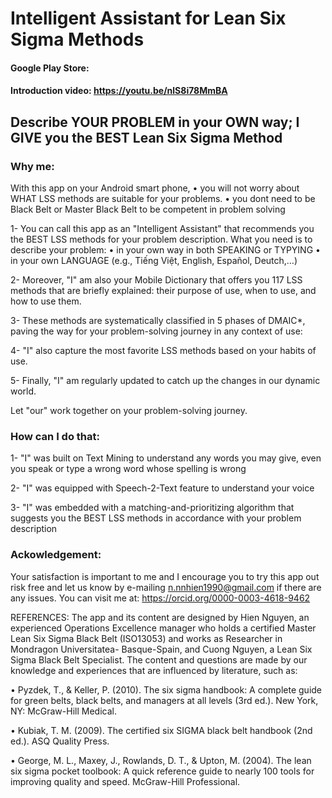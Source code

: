 # Intelligent Assistant for Lean Six Sigma Methods
#### Google Play Store: 
#### Introduction video: https://youtu.be/nlS8i78MmBA

## Describe YOUR PROBLEM in your OWN way; I GIVE you the BEST Lean Six Sigma Method

### Why me:
With this app on your Android smart phone, 
	• you will not worry about WHAT LSS methods are suitable for your problems. 
	• you dont need to be Black Belt or Master Black Belt to be competent in problem solving

1- You can call this app as an "Intelligent Assistant" that recommends you the BEST LSS methods for your problem description. What you need is to describe your problem:
	• in your own way in both SPEAKING or TYPYING
	• in your own LANGUAGE (e.g., Tiếng Việt, English, Español, Deutch,…)
 
2- Moreover, "I" am also your Mobile Dictionary that offers you 117 LSS methods that are briefly explained: their purpose of use, when to use, and how to use them. 

3- These methods are systematically classified in 5 phases of DMAIC*,  paving the way for your problem-solving journey in any context of use: 

4- "I" also capture the most favorite LSS methods based on your habits of use. 

5- Finally, "I" am regularly updated to catch up the changes in our dynamic world.

Let "our" work together on your problem-solving journey.

### How can I do that:
1- "I" was built on Text Mining to understand any words you may give, even you speak or type a wrong word whose spelling is wrong

2- "I" was equipped with Speech-2-Text feature to understand your voice

3- "I" was embedded with a matching-and-prioritizing algorithm that suggests you the BEST LSS methods in accordance with your problem description 

### Ackowledgement:  

Your satisfaction is important to me and I encourage you to try this app out risk free and let us know by e-mailing n.nnhien1990@gmail.com if there are any issues. 
You can visit me at:  https://orcid.org/0000-0003-4618-9462

REFERENCES:
The app and its content are designed by Hien Nguyen, an experienced Operations Excellence manager who holds a certified Master Lean Six Sigma Black Belt (ISO13053) and works as Researcher in Mondragon Universitatea- Basque-Spain, and Cuong Nguyen, a Lean Six Sigma Black Belt Specialist. The content and questions are made by our knowledge and experiences that are influenced by literature, such as:

• Pyzdek, T., & Keller, P. (2010). The six sigma handbook: A complete guide for green belts, black belts, and managers at all levels (3rd ed.). New York, NY: McGraw-Hill Medical.

• Kubiak, T. M. (2009). The certified six SIGMA black belt handbook (2nd ed.). ASQ Quality Press.

• George, M. L., Maxey, J., Rowlands, D. T., & Upton, M. (2004). The lean six sigma pocket toolbook: A quick reference guide to nearly 100 tools for improving quality and speed. McGraw-Hill Professional.


